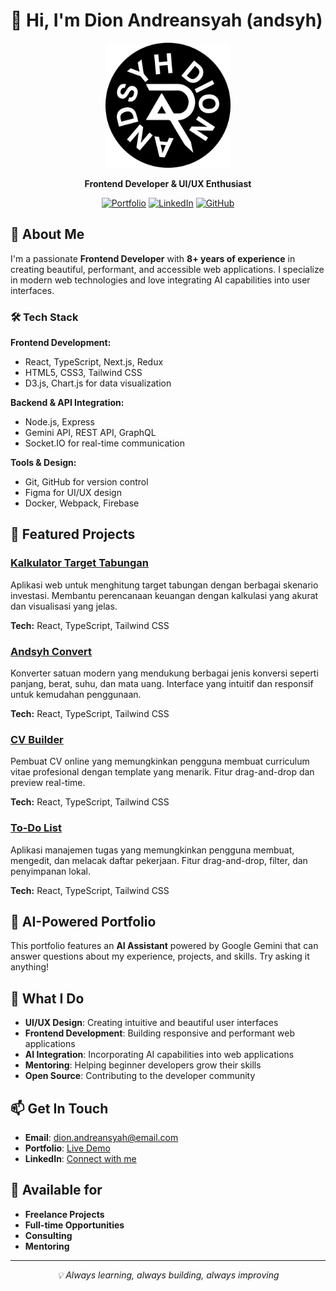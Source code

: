 # 👋 Hi, I'm Dion Andreansyah (andsyh)

<div align="center">
  <img src="public/logo-andsyh.svg" alt="Andsyh Logo" width="200" height="200">
  
  **Frontend Developer & UI/UX Enthusiast**
  
  [![Portfolio](https://img.shields.io/badge/Portfolio-Live-blue?style=for-the-badge&logo=netlify)](https://your-portfolio.netlify.app)
  [![LinkedIn](https://img.shields.io/badge/LinkedIn-Connect-blue?style=for-the-badge&logo=linkedin)](https://linkedin.com/in/dionandreansyah)
  [![GitHub](https://img.shields.io/badge/GitHub-Follow-black?style=for-the-badge&logo=github)](https://github.com/andsyh)
</div>

## 🚀 About Me

I'm a passionate **Frontend Developer** with **8+ years of experience** in creating beautiful, performant, and accessible web applications. I specialize in modern web technologies and love integrating AI capabilities into user interfaces.

### 🛠️ Tech Stack

**Frontend Development:**
- React, TypeScript, Next.js, Redux
- HTML5, CSS3, Tailwind CSS
- D3.js, Chart.js for data visualization

**Backend & API Integration:**
- Node.js, Express
- Gemini API, REST API, GraphQL
- Socket.IO for real-time communication

**Tools & Design:**
- Git, GitHub for version control
- Figma for UI/UX design
- Docker, Webpack, Firebase

## 🎯 Featured Projects

### [Kalkulator Target Tabungan](https://kalkulator-target-tabungan.netlify.app/)
Aplikasi web untuk menghitung target tabungan dengan berbagai skenario investasi. Membantu perencanaan keuangan dengan kalkulasi yang akurat dan visualisasi yang jelas.

**Tech:** React, TypeScript, Tailwind CSS

### [Andsyh Convert](https://andsyh-convert.netlify.app/)
Konverter satuan modern yang mendukung berbagai jenis konversi seperti panjang, berat, suhu, dan mata uang. Interface yang intuitif dan responsif untuk kemudahan penggunaan.

**Tech:** React, TypeScript, Tailwind CSS

### [CV Builder](https://cv-builder-andsyh.netlify.app/)
Pembuat CV online yang memungkinkan pengguna membuat curriculum vitae profesional dengan template yang menarik. Fitur drag-and-drop dan preview real-time.

**Tech:** React, TypeScript, Tailwind CSS

### [To-Do List](https://andsyh-to-do-list.netlify.app/)
Aplikasi manajemen tugas yang memungkinkan pengguna membuat, mengedit, dan melacak daftar pekerjaan. Fitur drag-and-drop, filter, dan penyimpanan lokal.

**Tech:** React, TypeScript, Tailwind CSS

## 🤖 AI-Powered Portfolio

This portfolio features an **AI Assistant** powered by Google Gemini that can answer questions about my experience, projects, and skills. Try asking it anything!

## 🌟 What I Do

- **UI/UX Design**: Creating intuitive and beautiful user interfaces
- **Frontend Development**: Building responsive and performant web applications
- **AI Integration**: Incorporating AI capabilities into web applications
- **Mentoring**: Helping beginner developers grow their skills
- **Open Source**: Contributing to the developer community

## 📫 Get In Touch

- **Email**: dion.andreansyah@email.com
- **Portfolio**: [Live Demo](https://your-portfolio.netlify.app)
- **LinkedIn**: [Connect with me](https://linkedin.com/in/dionandreansyah)

## 🚀 Available for

- **Freelance Projects**
- **Full-time Opportunities**
- **Consulting**
- **Mentoring**

---

<div align="center">
  <i>💡 Always learning, always building, always improving</i>
</div>
